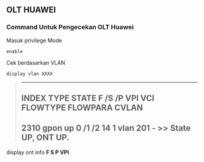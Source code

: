 ## OLT HUAWEI
### Command Untuk Pengecekan OLT Huawei
Masuk privilege Mode
```
enable
```

Cek berdasarkan VLAN
````bash
display vlan XXXX
````
>---------------------------------------------------------------------------
>INDEX  TYPE  STATE   F /S /P   VPI  VCI   FLOWTYPE FLOWPARA   CVLAN
>---------------------------------------------------------------------------
>2310   gpon **up**   0 /1 /2   14   1     vlan     201        -        >> State UP, ONT UP.
>---------------------------------------------------------------------------


display ont info **F S P VPI**